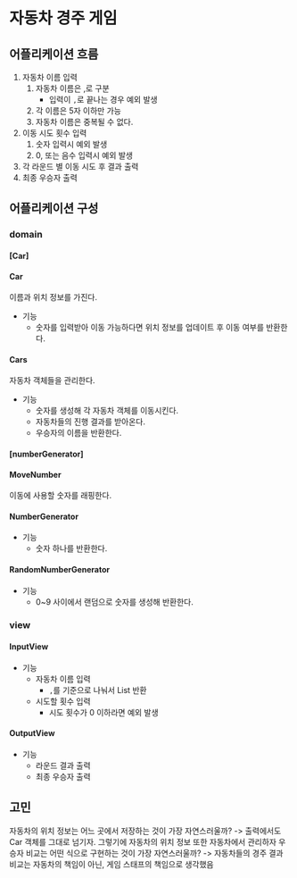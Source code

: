 # 자동차 경주 게임

## 어플리케이션 흐름

1. 자동차 이름 입력
    1. 자동차 이름은 ,로 구분
        - 입력이 `,`로 끝나는 경우 예외 발생
    2. 각 이름은 5자 이하만 가능
    3. 자동차 이름은 중복될 수 없다.
2. 이동 시도 횟수 입력
    1. 숫자 입력시 예외 발생
    2. 0, 또는 음수 입력시 예외 발생
3. 각 라운드 별 이동 시도 후 결과 출력
4. 최종 우승자 출력

## 어플리케이션 구성

### domain

#### \[Car]

#### Car

이름과 위치 정보를 가진다.

- 기능
    - 숫자를 입력받아 이동 가능하다면 위치 정보를 업데이트 후 이동 여부를 반환한다.

#### Cars

자동차 객체들을 관리한다.

- 기능
    - 숫자를 생성해 각 자동차 객체를 이동시킨다.
    - 자동차들의 진행 결과를 받아온다.
    - 우승자의 이름을 반환한다.

#### \[numberGenerator]

#### MoveNumber

이동에 사용할 숫자를 래핑한다.

#### NumberGenerator

- 기능
    - 숫자 하나를 반환한다.

#### RandomNumberGenerator

- 기능
    - 0~9 사이에서 랜덤으로 숫자를 생성해 반환한다.

### view

#### InputView

- 기능
    - 자동차 이름 입력
        - `,`를 기준으로 나눠서 List<String> 반환
    - 시도할 횟수 입력
        - 시도 횟수가 0 이하라면 예외 발생

#### OutputView

- 기능
    - 라운드 결과 출력
    - 최종 우승자 출력

## 고민

자동차의 위치 정보는 어느 곳에서 저장하는 것이 가장 자연스러울까?
-> 출력에서도 Car 객체를 그대로 넘기자. 그렇기에 자동차의 위치 정보 또한 자동차에서 관리하자
우승자 비교는 어떤 식으로 구현하는 것이 가장 자연스러울까?
-> 자동차들의 경주 결과 비교는 자동차의 책임이 아닌, 게임 스태프의 책임으로 생각했음